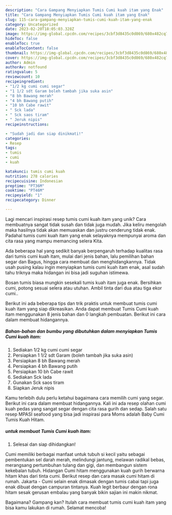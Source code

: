```yaml
---
description: "Cara Gampang Menyiapkan Tumis Cumi kuah itam yang Enak"
title: "Cara Gampang Menyiapkan Tumis Cumi kuah itam yang Enak"
slug: 115-cara-gampang-menyiapkan-tumis-cumi-kuah-itam-yang-enak
category: Uncategorized
date: 2023-02-20T18:05:03.328Z
image: https://img-global.cpcdn.com/recipes/3cbf3d8435c0d869/680x482cq70/tumis-cumi-kuah-itam-foto-resep-utama.jpg
hideToc: false
enableToc: true
enableTocContent: false
thumbnail: https://img-global.cpcdn.com/recipes/3cbf3d8435c0d869/680x482cq70/tumis-cumi-kuah-itam-foto-resep-utama.jpg
cover: https://img-global.cpcdn.com/recipes/3cbf3d8435c0d869/680x482cq70/tumis-cumi-kuah-itam-foto-resep-utama.jpg
author: Admin
authorAv: notfound
ratingvalue: 5
reviewcount: 10
recipeingredient:
- "1/2 kg cumi cumi segar"
- "1 1/2 sdt Garam boleh tambah jika suka asin"
- "8 bh Bawang merah"
- "4 bh Bawang putih"
- "10 bh Cabe rawit"
- " Sck lada"
- " Sck saos tiram"
- " Jeruk nipis"
recipeinstructions:

- "Sudah jadi dan siap dinikmati!"
categories:
- Resep
tags:
- tumis
- cumi
- kuah

katakunci: tumis cumi kuah 
nutrition: 278 calories
recipecuisine: Indonesian
preptime: "PT36M"
cooktime: "PT46M"
recipeyield: "1"
recipecategory: Dinner

---
```





Lagi mencari inspirasi resep tumis cumi kuah itam yang unik? Cara membuatnya sangat tidak susah dan tidak juga mudah. Jika keliru mengolah maka hasilnya tidak akan memuaskan dan justru cenderung tidak enak. Padahal tumis cumi kuah itam yang enak selayaknya mempunyai aroma dan cita rasa yang mampu memancing selera Kita.





Ada beberapa hal yang sedikit banyak berpengaruh terhadap kualitas rasa dari tumis cumi kuah itam, mulai dari jenis bahan, lalu pemilihan bahan segar dan Bagus, hingga cara membuat dan menghidangkannya. Tidak usah pusing kalau ingin menyiapkan tumis cumi kuah itam enak,      asal sudah tahu triknya maka hidangan ini bisa jadi suguhan istimewa.














Bosan tumis biasa mungkin sesekali tumis kuah itam juga enak. Bersihkan cumi, potong sesuai selera atau utuhan. Ambil tinta dari dua atau tiga ekor cumi..






Berikut ini ada beberapa tips dan trik praktis untuk membuat tumis cumi kuah itam yang siap dikreasikan. Anda dapat membuat Tumis Cumi kuah itam menggunakan 8 jenis bahan dan 0 langkah pembuatan. Berikut ini cara dalam membuat hidangannya.

<!--inarticleads1-->

##### Bahan-bahan dan bumbu yang dibutuhkan dalam menyiapkan Tumis Cumi kuah itam:

1. Sediakan 1/2 kg cumi cumi segar
1. Persiapkan 1 1/2 sdt Garam (boleh tambah jika suka asin)
1. Persiapkan 8 bh Bawang merah
1. Persiapkan 4 bh Bawang putih
1. Persiapkan 10 bh Cabe rawit
1. Sediakan  Sck lada
1. Gunakan  Sck saos tiram
1. Siapkan  Jeruk nipis


Kamu terlebih dulu perlu ketahui bagaimana cara memilih cumi yang segar. Berikut ini cara dalam membuat hidangannya. Kali ini ada resep olahan cumi kuah pedas yang sangat segar dengan cita rasa gurih dan sedap. Salah satu resep MPASI seafood yang bisa jadi inspirasi para Moms adalah Baby Cumi Tumis Kuah Hitam. 

<!--inarticleads2-->

#####  untuk membuat Tumis Cumi kuah itam:


1. Selesai dan siap dihidangkan!

Cumi memiliki berbagai manfaat untuk tubuh si kecil yaitu sebagai pembentukan sel darah merah, melindungi jantung, melawan radikal bebas, merangsang pertumbuhan tulang dan gigi, dan membangun sistem kekebalan tubuh. Hidangan Cumi hitam menggunakan kuah gurih berwarna hitam khas dari tinta cumi. Berikut resep dan cara masak cumi hitam di rumah. Jakarta - Cumi selain enak dimasak dengan tumis cabai tapi juga enak dibuat dengan campuran tintanya. Kuah legit berbaur dengan rona hitam sesak gerusan embalau yang banyak bikin sajian ini makin nikmat. 

Bagaimana? Gampang kan? Itulah cara membuat tumis cumi kuah itam yang bisa kamu lakukan di rumah. Selamat mencoba!
